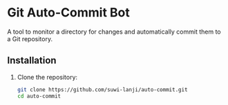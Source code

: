 # Git Auto-Commit Bot

A tool to monitor a directory for changes and automatically commit them to a Git repository.

## Installation

1. Clone the repository:
   ```bash
   git clone https://github.com/suwi-lanji/auto-commit.git
   cd auto-commit
   ```
